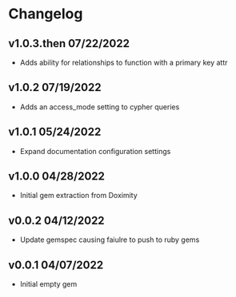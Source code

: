 Changelog
=========

## v1.0.3.then 07/22/2022
* Adds ability for relationships to function with a primary key attr

## v1.0.2 07/19/2022
* Adds an access_mode setting to cypher queries

## v1.0.1 05/24/2022
* Expand documentation configuration settings

## v1.0.0 04/28/2022
* Initial gem extraction from Doximity

## v0.0.2 04/12/2022
* Update gemspec causing faiulre to push to ruby gems

## v0.0.1 04/07/2022
* Initial empty gem
